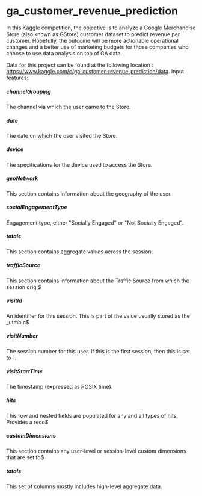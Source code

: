 # ga_customer_revenue_prediction


In this Kaggle competition, the objective is to analyze a Google Merchandise Store (also known as GStore) customer dataset to predict revenue per customer. Hopefully, the outcome will be more actionable operational changes and a better use of marketing budgets for those companies who choose to use data analysis on top of GA data.

Data for this project can be found at the following location : https://www.kaggle.com/c/ga-customer-revenue-prediction/data. Input features:

##### channelGrouping
The channel via which the user came to the Store.
##### date
The date on which the user visited the Store.
##### device
The specifications for the device used to access the Store.
##### geoNetwork
This section contains information about the geography of the user.
##### socialEngagementType
Engagement type, either "Socially Engaged" or "Not Socially Engaged".
##### totals
This section contains aggregate values across the session.
##### trafficSource
This section contains information about the Traffic Source from which the session origi$
##### visitId
An identifier for this session. This is part of the value usually stored as the _utmb c$
##### visitNumber
The session number for this user. If this is the first session, then this is set to 1.
##### visitStartTime
The timestamp (expressed as POSIX time).
##### hits
This row and nested fields are populated for any and all types of hits. Provides a reco$
##### customDimensions
This section contains any user-level or session-level custom dimensions that are set fo$
##### totals
This set of columns mostly includes high-level aggregate data.
